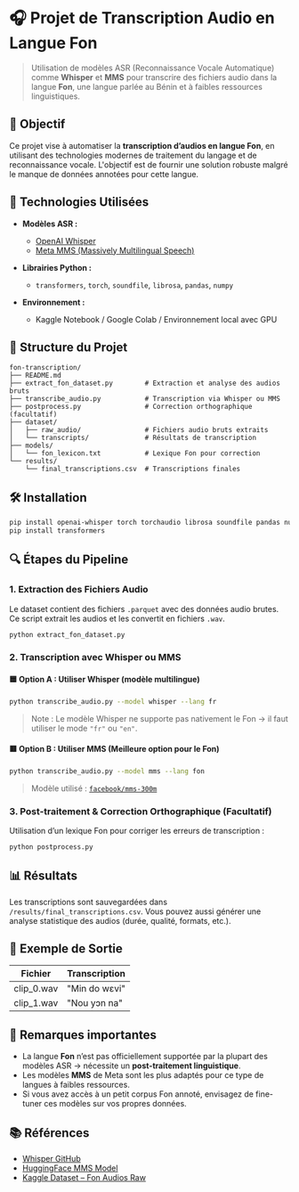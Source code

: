 

# 🎧 Projet de Transcription Audio en Langue Fon

> Utilisation de modèles ASR (Reconnaissance Vocale Automatique) comme **Whisper** et **MMS** pour transcrire des fichiers audio dans la langue **Fon**, une langue parlée au Bénin et à faibles ressources linguistiques.

## 📌 Objectif

Ce projet vise à automatiser la **transcription d’audios en langue Fon**, en utilisant des technologies modernes de traitement du langage et de reconnaissance vocale. L'objectif est de fournir une solution robuste malgré le manque de données annotées pour cette langue.

## 🧠 Technologies Utilisées

- **Modèles ASR :**
  - [OpenAI Whisper](https://github.com/openai/whisper)
  - [Meta MMS (Massively Multilingual Speech)](https://huggingface.co/facebook/mms-300m)

- **Librairies Python :**
  - `transformers`, `torch`, `soundfile`, `librosa`, `pandas`, `numpy`

- **Environnement :**
  - Kaggle Notebook / Google Colab / Environnement local avec GPU

## 📁 Structure du Projet

```
fon-transcription/
├── README.md
├── extract_fon_dataset.py        # Extraction et analyse des audios bruts
├── transcribe_audio.py           # Transcription via Whisper ou MMS
├── postprocess.py                # Correction orthographique (facultatif)
├── dataset/
│   ├── raw_audio/                # Fichiers audio bruts extraits
│   └── transcripts/              # Résultats de transcription
├── models/
│   └── fon_lexicon.txt           # Lexique Fon pour correction
└── results/
    └── final_transcriptions.csv  # Transcriptions finales
```

## 🛠️ Installation

```bash
pip install openai-whisper torch torchaudio librosa soundfile pandas numpy
pip install transformers
```

## 🔍 Étapes du Pipeline

### 1. **Extraction des Fichiers Audio**

Le dataset contient des fichiers `.parquet` avec des données audio brutes. Ce script extrait les audios et les convertit en fichiers `.wav`.

```bash
python extract_fon_dataset.py
```

### 2. **Transcription avec Whisper ou MMS**

#### 🟦 Option A : Utiliser Whisper (modèle multilingue)

```bash
python transcribe_audio.py --model whisper --lang fr
```

> Note : Le modèle Whisper ne supporte pas nativement le Fon → il faut utiliser le mode `"fr"` ou `"en"`.

#### 🟥 Option B : Utiliser MMS (Meilleure option pour le Fon)

```bash
python transcribe_audio.py --model mms --lang fon
```

> Modèle utilisé : [`facebook/mms-300m`](https://huggingface.co/facebook/mms-300m)

### 3. **Post-traitement & Correction Orthographique (Facultatif)**

Utilisation d’un lexique Fon pour corriger les erreurs de transcription :

```bash
python postprocess.py
```

## 📊 Résultats

Les transcriptions sont sauvegardées dans `/results/final_transcriptions.csv`. Vous pouvez aussi générer une analyse statistique des audios (durée, qualité, formats, etc.).

## 🧪 Exemple de Sortie

| Fichier | Transcription |
|--------|----------------|
| clip_0.wav | "Min do wɛvi" |
| clip_1.wav | "Nou yɔn na" |

## 📝 Remarques importantes

- La langue **Fon** n’est pas officiellement supportée par la plupart des modèles ASR → nécessite un **post-traitement linguistique**.
- Les modèles **MMS** de Meta sont les plus adaptés pour ce type de langues à faibles ressources.
- Si vous avez accès à un petit corpus Fon annoté, envisagez de fine-tuner ces modèles sur vos propres données.

## 📚 Références

- [Whisper GitHub](https://github.com/openai/whisper)
- [HuggingFace MMS Model](https://huggingface.co/facebook/mms-300m)
- [Kaggle Dataset – Fon Audios Raw](https://www.kaggle.com/datasets/beethoo/fon-audios-raw)


